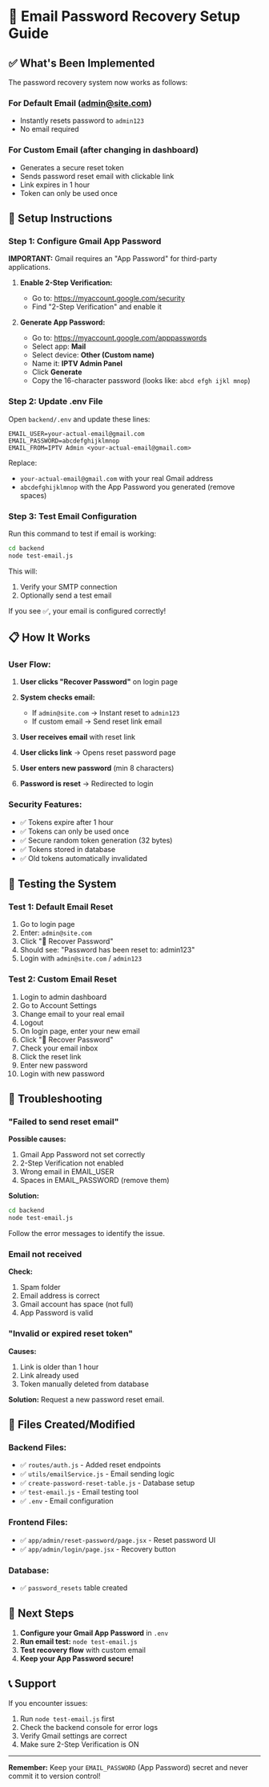 # 📧 Email Password Recovery Setup Guide

## ✅ What's Been Implemented

The password recovery system now works as follows:

### For Default Email (admin@site.com)
- Instantly resets password to `admin123`
- No email required

### For Custom Email (after changing in dashboard)
- Generates a secure reset token
- Sends password reset email with clickable link
- Link expires in 1 hour
- Token can only be used once

## 🔧 Setup Instructions

### Step 1: Configure Gmail App Password

**IMPORTANT:** Gmail requires an "App Password" for third-party applications.

1. **Enable 2-Step Verification:**
   - Go to: https://myaccount.google.com/security
   - Find "2-Step Verification" and enable it

2. **Generate App Password:**
   - Go to: https://myaccount.google.com/apppasswords
   - Select app: **Mail**
   - Select device: **Other (Custom name)**
   - Name it: **IPTV Admin Panel**
   - Click **Generate**
   - Copy the 16-character password (looks like: `abcd efgh ijkl mnop`)

### Step 2: Update .env File

Open `backend/.env` and update these lines:

```env
EMAIL_USER=your-actual-email@gmail.com
EMAIL_PASSWORD=abcdefghijklmnop
EMAIL_FROM=IPTV Admin <your-actual-email@gmail.com>
```

Replace:
- `your-actual-email@gmail.com` with your real Gmail address
- `abcdefghijklmnop` with the App Password you generated (remove spaces)

### Step 3: Test Email Configuration

Run this command to test if email is working:

```bash
cd backend
node test-email.js
```

This will:
1. Verify your SMTP connection
2. Optionally send a test email

If you see ✅, your email is configured correctly!

## 📋 How It Works

### User Flow:

1. **User clicks "Recover Password"** on login page
2. **System checks email:**
   - If `admin@site.com` → Instant reset to `admin123`
   - If custom email → Send reset link email

3. **User receives email** with reset link
4. **User clicks link** → Opens reset password page
5. **User enters new password** (min 8 characters)
6. **Password is reset** → Redirected to login

### Security Features:

- ✅ Tokens expire after 1 hour
- ✅ Tokens can only be used once
- ✅ Secure random token generation (32 bytes)
- ✅ Tokens stored in database
- ✅ Old tokens automatically invalidated

## 🧪 Testing the System

### Test 1: Default Email Reset
1. Go to login page
2. Enter: `admin@site.com`
3. Click "🔑 Recover Password"
4. Should see: "Password has been reset to: admin123"
5. Login with `admin@site.com` / `admin123`

### Test 2: Custom Email Reset
1. Login to admin dashboard
2. Go to Account Settings
3. Change email to your real email
4. Logout
5. On login page, enter your new email
6. Click "🔑 Recover Password"
7. Check your email inbox
8. Click the reset link
9. Enter new password
10. Login with new password

## 🐛 Troubleshooting

### "Failed to send reset email"

**Possible causes:**
1. Gmail App Password not set correctly
2. 2-Step Verification not enabled
3. Wrong email in EMAIL_USER
4. Spaces in EMAIL_PASSWORD (remove them)

**Solution:**
```bash
cd backend
node test-email.js
```

Follow the error messages to identify the issue.

### Email not received

**Check:**
1. Spam folder
2. Email address is correct
3. Gmail account has space (not full)
4. App Password is valid

### "Invalid or expired reset token"

**Causes:**
1. Link is older than 1 hour
2. Link already used
3. Token manually deleted from database

**Solution:**
Request a new password reset email.

## 📁 Files Created/Modified

### Backend Files:
- ✅ `routes/auth.js` - Added reset endpoints
- ✅ `utils/emailService.js` - Email sending logic
- ✅ `create-password-reset-table.js` - Database setup
- ✅ `test-email.js` - Email testing tool
- ✅ `.env` - Email configuration

### Frontend Files:
- ✅ `app/admin/reset-password/page.jsx` - Reset password UI
- ✅ `app/admin/login/page.jsx` - Recovery button

### Database:
- ✅ `password_resets` table created

## 🎯 Next Steps

1. **Configure your Gmail App Password** in `.env`
2. **Run email test:** `node test-email.js`
3. **Test recovery flow** with custom email
4. **Keep your App Password secure!**

## 📞 Support

If you encounter issues:
1. Run `node test-email.js` first
2. Check the backend console for error logs
3. Verify Gmail settings are correct
4. Make sure 2-Step Verification is ON

---

**Remember:** Keep your `EMAIL_PASSWORD` (App Password) secret and never commit it to version control!
